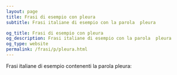 ```yaml
---
layout: page
title: Frasi di esempio con pleura 
subtitle: Frasi italiane di esempio con la parola  pleura

og_title: Frasi di esempio con pleura 
og_description: Frasi italiane di esempio con la parola  pleura
og_type: website
permalink: /frasi/p/pleura.html
---
```


Frasi italiane di esempio contenenti la parola pleura:


